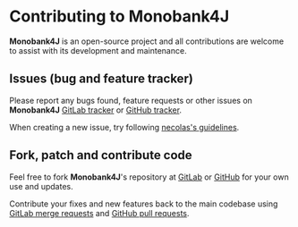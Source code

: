 # Contributing to Monobank4J

**Monobank4J** is an open-source project and all contributions
are welcome to assist with its development and maintenance.

## Issues (bug and feature tracker)

Please report any bugs found, feature requests or other issues on
**Monobank4J** [GitLab tracker][gitlab-issues]
or [GitHub tracker][github-issues].

When creating a new issue, try following [necolas's guidelines][issue-guidelines].

## Fork, patch and contribute code

Feel free to fork **Monobank4J**'s repository at [GitLab][wrapper-gitlab]
or [GitHub][wrapper-github] for your own use and updates.

Contribute your fixes and new features back to the main codebase using
[GitLab merge requests][gitlab-merge-requests]
and [GitHub pull requests][github-pull-requests].

[gitlab-issues]: https://gitlab.com/bot-by/monobank4j/-/issues
[github-issues]: https://github.com/bot-by/monobank4j/issues
[issue-guidelines]: http://github.com/necolas/issue-guidelines/#readme
[wrapper-gitlab]: https://gitlab.com/bot-by/monobank4j/
[wrapper-github]: https://github.com/bot-by/monobank4j/
[gitlab-merge-requests]: https://docs.gitlab.com/ee/user/project/merge_requests/creating_merge_requests.html
[github-pull-requests]: https://docs.github.com/en/pull-requests/collaborating-with-pull-requests/proposing-changes-to-your-work-with-pull-requests/creating-a-pull-request
